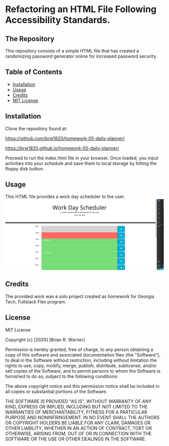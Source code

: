 # Refactoring an HTML File Following Accessibility Standards.

## The Repository

This repository consists of a simple HTML file that has created a randomizing password generator online for increased password security.


## Table of Contents 

* [Installation](#installation)
* [Usage](#usage)
* [Credits](#credits)
* [MIT License](#mit_license)

## Installation

Clone the repository found at:

https://github.com/brw1820/homework-05-daily-planner/

https://brw1820.github.io/homework-05-daily-planner/

Proceed to run the index.html file in your browser.  Once loaded, you input activities into your schedule and save them to local storage by hitting the floppy disk button.

## Usage 

This HTML file provides a work day scheduler to the user.
![Example of Daily Planner](./Assets/scheduler.PNG)

## Credits

The provided work was a solo project created as homework for Georgia Tech, Fullstack Flex program.

## License

MIT License

Copyright (c) [2020] [Brian R. Warner]

Permission is hereby granted, free of charge, to any person obtaining a copy
of this software and associated documentation files (the "Software"), to deal
in the Software without restriction, including without limitation the rights
to use, copy, modify, merge, publish, distribute, sublicense, and/or sell
copies of the Software, and to permit persons to whom the Software is
furnished to do so, subject to the following conditions:

The above copyright notice and this permission notice shall be included in all
copies or substantial portions of the Software.

THE SOFTWARE IS PROVIDED "AS IS", WITHOUT WARRANTY OF ANY KIND, EXPRESS OR
IMPLIED, INCLUDING BUT NOT LIMITED TO THE WARRANTIES OF MERCHANTABILITY,
FITNESS FOR A PARTICULAR PURPOSE AND NONINFRINGEMENT. IN NO EVENT SHALL THE
AUTHORS OR COPYRIGHT HOLDERS BE LIABLE FOR ANY CLAIM, DAMAGES OR OTHER
LIABILITY, WHETHER IN AN ACTION OF CONTRACT, TORT OR OTHERWISE, ARISING FROM,
OUT OF OR IN CONNECTION WITH THE SOFTWARE OR THE USE OR OTHER DEALINGS IN THE
SOFTWARE.